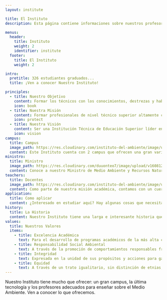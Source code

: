 ```yaml
---
layout: institute

title: El Instituto
description: Esta página contiene informaciones sobre nuestros profesores, campus, carreras y más.

menus:
  header:
    title: Instituto
    weight: 2
    identifier: institute
  footer:
    title: El Instituto
    weight: 2

intro:
  pretitle: 326 estudiantes graduados...
  title: ¡Ven a conocer Nuestro Instituto!

principles:
  - title: Nuestro Objetivo
    content: Formar los técnicos con los conocimientos, destrezas y habilidades que el mundo empresarial e institucional exige en los ámbitos de la Gestión Ambiental, para actuar de manera conjunta con las comunidades y otros actores sociales, en pro del medio ambiente y de la sostenibilidad de los recursos naturales.
    icon: book
  - title: Nuestra Misión
    content: Formar profesionales de nivel técnico superior altamente calificados, con espíritu crítico, creativo, con visión global que contribuyan a una correcta aplicación de una política pública para la conservación y regulación del Medio Ambiente y el Manejo de los Recursos Naturales de la República Dominicana.
    icon: protect
  - title: Nuestra Visión
    content: Ser una Institución Técnica de Educación Superior líder en la formación, capacitación y actualización de técnicos y profesionales en la Gestión del Medio Ambiente y en el Manejo de los Recursos Naturales, que contribuyan con la implementación de un modelo de desarrollo sostenible que garantice una calidad de vida adecuada para las generaciones presentes y futuras.
    icon: vision
campus:
  title: Campus
  image_path: https://res.cloudinary.com/instituto-del-ambiente/image/upload/pages/camino-de-puerta.jpg
  content: Este Instituto cuenta con 2 campus que ofrecen una gran variedad de plantas, áreas temáticas y más. Haz clic en el botón de abajo para obtener más información sobre esto y para ver las fotos.
ministro:
  title: Ministro
  image_path: https://res.cloudinary.com/duuonteo7/image/upload/v1608125964/Profesores/Ministro.png
  content: Conoce a nuestro Ministro de Medio Ambiente y Recursos Naturales
teachers:
  title: Docentes
  image_path: https://res.cloudinary.com/instituto-del-ambiente/image/upload/pages/profesores.jpg
  content: Como parte de nuestra misión académica, contamos con un cuerpo de docentes con amplios conocimientos y una gran experiencia.<br><br>¡Ven y conócenos!
application:
  title: Como aplicar
  content: ¿Interesado en estudiar aquí? Hay algunas cosas que necesitas saber primero. Haz click en el botón y te lo explicaremos.
history:
  title: La Historia
  content: Nuestro Instituto tiene una larga e interesante historia que vale la pena conocer. ¿Interesado?
values:
  title: Nuestros Valores
  items:
    - title: Excelencia Académica
      text: Para el desarrollo de programas académicos de la más alta calidad.
    - title: Responsabilidad Social Ambiental
      text: A través de la promoción de comportamientos responsables frente al Medio Ambiente en la ejecución de sus programas y entre sus estudiantes.
    - title: Integridad
      text: Expresada en la unidad de sus propósitos y acciones para garantizar un Medio Ambiente sano y profesionales con conciencia cabal de su papel como entes sociales.
    - title: Equidad
      text: A través de un trato igualitario, sin distinción de etnias, origen, género, opción política, nivel social y otras diferencias.
---
```


Nuestro Instituto tiene mucho que ofrecer: un gran campus, la última tecnología y los profesores adecuados para enseñar sobre el Medio Ambiente. Ven a conocer lo que ofrecemos.
